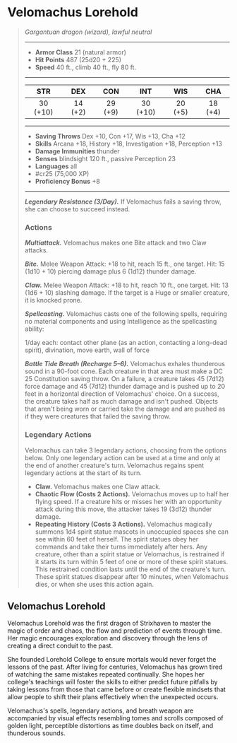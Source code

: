 # Velomachus Lorehold
>*Gargantuan dragon (wizard), lawful neutral*
>___
>- **Armor Class** 21 (natural armor)
>- **Hit Points** 487 (25d20 + 225)
>- **Speed** 40 ft., climb 40 ft., fly 80 ft.
>___
>|STR|DEX|CON|INT|WIS|CHA|
>|:---:|:---:|:---:|:---:|:---:|:---:|
>|30 (+10)|14 (+2)|29 (+9)|30 (+10)|20 (+5)|18 (+4)|
>___
>- **Saving Throws** Dex +10, Con +17, Wis +13, Cha +12
>- **Skills** Arcana +18, History +18, Investigation +18, Perception +13
>- **Damage Immunities** thunder
>- **Senses** blindsight 120 ft., passive Perception 23
>- **Languages** all
>- #cr25 (75,000 XP)
>- **Proficiency Bonus** +8
>___
>***Legendary Resistance (3/Day).*** If Velomachus fails a saving throw, she can choose to succeed instead.  
>
>### Actions
>***Multiattack.*** Velomachus makes one Bite attack and two Claw attacks.  
>
>***Bite.*** Melee Weapon Attack: +18 to hit, reach 15 ft., one target. Hit: 15 (1d10 + 10) piercing damage plus 6 (1d12) thunder damage.  
>
>***Claw.*** Melee Weapon Attack: +18 to hit, reach 10 ft., one target. Hit: 13 (1d6 + 10) slashing damage. If the target is a Huge or smaller creature, it is knocked prone.  
>
>***Spellcasting.*** Velomachus casts one of the following spells, requiring no material components and using Intelligence as the spellcasting ability:  
>
>1/day each: contact other plane (as an action, contacting a long-dead spirit), divination, move earth, wall of force  
>
>
>***Battle Tide Breath (Recharge 5–6).*** Velomachus exhales thunderous sound in a 90-foot cone. Each creature in that area must make a DC 25 Constitution saving throw. On a failure, a creature takes 45 (7d12) force damage and 45 (7d12) thunder damage and is pushed up to 20 feet in a horizontal direction of Velomachus' choice. On a success, the creature takes half as much damage and isn't pushed. Objects that aren't being worn or carried take the damage and are pushed as if they were creatures that failed the saving throw.  
>
>### Legendary Actions
>Velomachus can take 3 legendary actions, choosing from the options below. Only one legendary action can be used at a time and only at the end of another creature's turn. Velomachus regains spent legendary actions at the start of its turn.
>
>- **Claw.** Velomachus makes one Claw attack.
>- **Chaotic Flow (Costs 2 Actions).** Velomachus moves up to half her flying speed. If a creature hits or misses her with an opportunity attack during this move, the attacker takes 19 (3d12) thunder damage.
>- **Repeating History (Costs 3 Actions).** Velomachus magically summons 1d4 spirit statue mascots in unoccupied spaces she can see within 60 feet of herself. The spirit statues obey her commands and take their turns immediately after hers. Any creature, other than a spirit statue or Velomachus, is restrained if it starts its turn within 5 feet of one or more of these spirit statues. This restrained condition lasts until the end of the creature's turn. These spirit statues disappear after 10 minutes, when Velomachus dies, or when she uses this action again.

## Velomachus Lorehold

Velomachus Lorehold was the first dragon of Strixhaven to master the magic of order and chaos, the flow and prediction of events through time. Her magic encourages exploration and discovery through the lens of creating a direct conduit to the past.

She founded Lorehold College to ensure mortals would never forget the lessons of the past. After living for centuries, Velomachus has grown tired of watching the same mistakes repeated continually. She hopes her college's teachings will foster the skills to either predict future pitfalls by taking lessons from those that came before or create flexible mindsets that allow people to shift their plans effectively when the unexpected occurs.

Velomachus's spells, legendary actions, and breath weapon are accompanied by visual effects resembling tomes and scrolls composed of golden light, perceptible distortions as time doubles back on itself, and thunderous sounds.